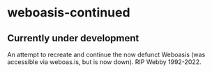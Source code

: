 # weboasis-continued
## Currently under development
An attempt to recreate and continue the now defunct Weboasis (was accessible via weboas.is, but is now down). RIP Webby 1992-2022.
